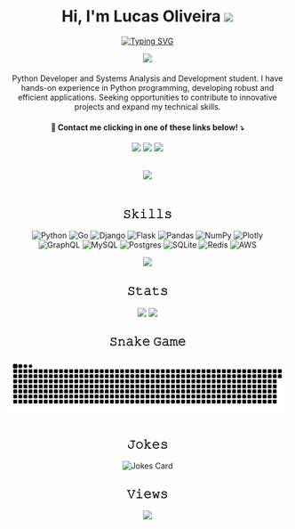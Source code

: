 <div align="center">
  <h1>Hi, I'm Lucas Oliveira <img src="https://media.giphy.com/media/hvRJCLFzcasrR4ia7z/giphy.gif" width="35"></h1>
	
[![Typing SVG](https://readme-typing-svg.demolab.com?font=fancy&weight=500&size=28&pause=1000&color=785EF0&center=true&vCenter=true&width=435&lines=Python+Developer)](https://git.io/typing-svg)

</div>

<div align="center">
	<img src = "https://i.pinimg.com/originals/3f/7e/4e/3f7e4eff7c96e9fe4b8b4b1ff3f7bdb5.gif" width = 6.5%>
	<br><br>
</div>


<div align="center">
	Python Developer and Systems Analysis and Development student. I have hands-on experience in Python programming, developing robust and efficient applications. Seeking opportunities to contribute to 	innovative projects and expand my technical skills.
  <h4>💌 Contact me clicking in one of these links below! ⤵️</h4>
  <a href = "mailto:lcemanuel.emanuel@gmail.com"><img src="https://img.shields.io/badge/Gmail-D14836?&color=785EF0&style=for-the-badge&logo=gmail&logoColor=white" target="_blank"></a>
  <a href="https://www.linkedin.com/in/lucasemanuelsilva/" target="_blank"><img src="https://img.shields.io/badge/LinkedIn-0077B5?&color=785EF0&style=for-the-badge&logo=linkedin&logoColor=white" target="_blank"></a> 
  <a href="https://profile.codersrank.io/user/Lyarkh" target="_blank"><img src="https://img.shields.io/badge/CodersRank-67A4AC?&color=785EF0&style=for-the-badge&logo=CodersRank&logoColor=white" target="_blank"></a> 
	<br><br>

<img src="https://user-images.githubusercontent.com/73097560/115834477-dbab4500-a447-11eb-908a-139a6edaec5c.gif"><br><br>

</div>

<div align="center">
<h2>𝚂𝚔𝚒𝚕𝚕𝚜</h2>

  ![Python](https://img.shields.io/badge/python-3670A0?&color=785EF0&style=for-the-badge&logo=python&logoColor=white)
  ![Go](https://img.shields.io/badge/go-%2300ADD8.svg?&color=785EF0&style=for-the-badge&logo=go&logoColor=white)
  ![Django](https://img.shields.io/badge/django-%23092E20.svg?&color=785EF0&style=for-the-badge&logo=django&logoColor=white)
  ![Flask](https://img.shields.io/badge/flask-%23000.svg?&color=785EF0&style=for-the-badge&logo=flask&logoColor=white)
  ![Pandas](https://img.shields.io/badge/pandas-%23150458.svg?&color=785EF0&style=for-the-badge&logo=pandas&logoColor=white)
  ![NumPy](https://img.shields.io/badge/numpy-%23013243.svg?&color=785EF0&style=for-the-badge&logo=numpy&logoColor=white)
  ![Plotly](https://img.shields.io/badge/Plotly-%233F4F75.svg?&color=785EF0&style=for-the-badge&logo=plotly&logoColor=white)<br>
  ![GraphQL](https://img.shields.io/badge/-GraphQL-E10098?&color=785EF0&style=for-the-badge&logo=graphql&logoColor=white)
  ![MySQL](https://img.shields.io/badge/mysql-%2300f.svg?&color=785EF0&style=for-the-badge&logo=mysql&logoColor=white)
  ![Postgres](https://img.shields.io/badge/postgres-%23316192.svg?&color=785EF0&style=for-the-badge&logo=postgresql&logoColor=white)
  ![SQLite](https://img.shields.io/badge/sqlite-%2307405e.svg?&color=785EF0&style=for-the-badge&logo=sqlite&logoColor=white)
  ![Redis](https://img.shields.io/badge/redis-%23DD0031.svg?&color=785EF0&style=for-the-badge&logo=redis&logoColor=white)
  ![AWS](https://img.shields.io/badge/AWS-%23FF9900.svg?&color=785EF0&style=for-the-badge&logo=amazon-aws&logoColor=white)

  <img src="https://media2.giphy.com/media/QssGEmpkyEOhBCb7e1/giphy.gif?cid=ecf05e47a0n3gi1bfqntqmob8g9aid1oyj2wr3ds3mg700bl&rid=giphy.gif" width ="25">
  <br>
</div>

<div align="center">
  <h2>𝚂𝚝𝚊𝚝𝚜</h2>  
  <img height="160em" src="https://github-readme-stats.vercel.app/api?username=Lyarkh&show_icons=true&theme=vision-friendly-dark&include_all_commits=true&count_private=true"/>
  <img height="160em" src="https://streak-stats.demolab.com/?user=Lyarkh&theme=vision-friendly-dark"/>
</div>

<div align="center">
  <h2>𝚂𝚗𝚊𝚔𝚎 𝙶𝚊𝚖𝚎</h2>
  
  <!--![snake animation](https://raw.githubusercontent.com/Lyarkh/Lyarkh/output/github-contribution-grid-snake-dark.svg)-->
  <picture>
  <source media="(prefers-color-scheme: dark)" srcset="https://raw.githubusercontent.com/Lyarkh/Lyarkh/output/github-contribution-grid-snake-dark.svg" />
  <source media="(prefers-color-scheme: light)" srcset="https://raw.githubusercontent.com/Lyarkh/Lyarkh/output/github-contribution-grid-snake.svg?palette=github-dark" />
  <img alt="github-snake" src="github-contribution-grid-snake.svg" />
</picture>
  
</div>


<div align="center">
  <h2>𝙹𝚘𝚔𝚎𝚜</h2>

  ![Jokes Card](https://readme-jokes.vercel.app/api?theme=nightowl)

</div>

<div align="center">
  <h2>𝚅𝚒𝚎𝚠𝚜</h2>

  ![](https://komarev.com/ghpvc/?username=lyarkh&color=785EF0&style=for-the-badge)
</div>   
